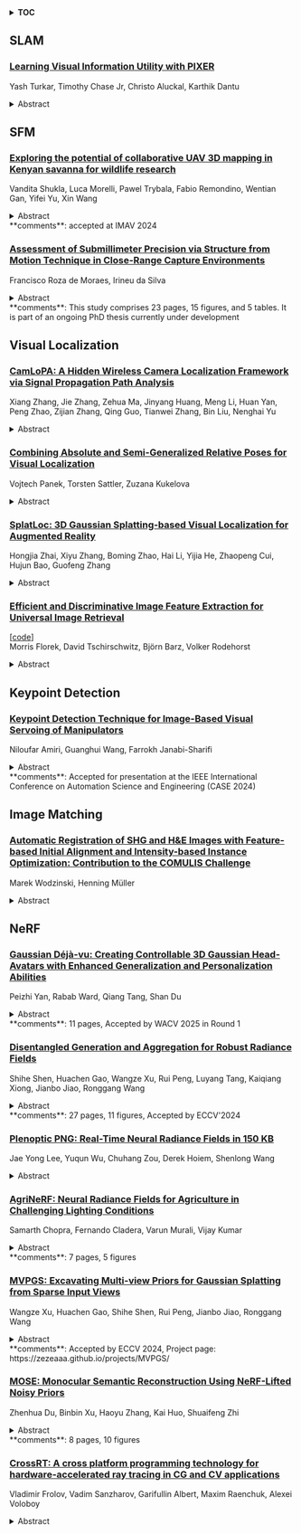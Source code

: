 <details>
  <summary><b>TOC</b></summary>
  <ol>
    <li><a href=#slam>SLAM</a></li>
      <ul>
        <li><a href=#Learning-Visual-Information-Utility-with-PIXER>Learning Visual Information Utility with PIXER</a></li>
      </ul>
    </li>
    <li><a href=#sfm>SFM</a></li>
      <ul>
        <li><a href=#Exploring-the-potential-of-collaborative-UAV-3D-mapping-in-Kenyan-savanna-for-wildlife-research>Exploring the potential of collaborative UAV 3D mapping in Kenyan savanna for wildlife research</a></li>
        <li><a href=#Assessment-of-Submillimeter-Precision-via-Structure-from-Motion-Technique-in-Close-Range-Capture-Environments>Assessment of Submillimeter Precision via Structure from Motion Technique in Close-Range Capture Environments</a></li>
      </ul>
    </li>
    <li><a href=#visual-localization>Visual Localization</a></li>
      <ul>
        <li><a href=#CamLoPA:-A-Hidden-Wireless-Camera-Localization-Framework-via-Signal-Propagation-Path-Analysis>CamLoPA: A Hidden Wireless Camera Localization Framework via Signal Propagation Path Analysis</a></li>
        <li><a href=#Combining-Absolute-and-Semi-Generalized-Relative-Poses-for-Visual-Localization>Combining Absolute and Semi-Generalized Relative Poses for Visual Localization</a></li>
        <li><a href=#SplatLoc:-3D-Gaussian-Splatting-based-Visual-Localization-for-Augmented-Reality>SplatLoc: 3D Gaussian Splatting-based Visual Localization for Augmented Reality</a></li>
        <li><a href=#Efficient-and-Discriminative-Image-Feature-Extraction-for-Universal-Image-Retrieval>Efficient and Discriminative Image Feature Extraction for Universal Image Retrieval</a></li>
      </ul>
    </li>
    <li><a href=#keypoint-detection>Keypoint Detection</a></li>
      <ul>
        <li><a href=#Keypoint-Detection-Technique-for-Image-Based-Visual-Servoing-of-Manipulators>Keypoint Detection Technique for Image-Based Visual Servoing of Manipulators</a></li>
      </ul>
    </li>
    <li><a href=#image-matching>Image Matching</a></li>
      <ul>
        <li><a href=#Automatic-Registration-of-SHG-and-H&E-Images-with-Feature-based-Initial-Alignment-and-Intensity-based-Instance-Optimization:-Contribution-to-the-COMULIS-Challenge>Automatic Registration of SHG and H&E Images with Feature-based Initial Alignment and Intensity-based Instance Optimization: Contribution to the COMULIS Challenge</a></li>
      </ul>
    </li>
    <li><a href=#nerf>NeRF</a></li>
      <ul>
        <li><a href=#Disentangled-Generation-and-Aggregation-for-Robust-Radiance-Fields>Disentangled Generation and Aggregation for Robust Radiance Fields</a></li>
        <li><a href=#Plenoptic-PNG:-Real-Time-Neural-Radiance-Fields-in-150-KB>Plenoptic PNG: Real-Time Neural Radiance Fields in 150 KB</a></li>
        <li><a href=#AgriNeRF:-Neural-Radiance-Fields-for-Agriculture-in-Challenging-Lighting-Conditions>AgriNeRF: Neural Radiance Fields for Agriculture in Challenging Lighting Conditions</a></li>
        <li><a href=#Gaussian-Déjà-vu:-Creating-Controllable-3D-Gaussian-Head-Avatars-with-Enhanced-Generalization-and-Personalization-Abilities>Gaussian Déjà-vu: Creating Controllable 3D Gaussian Head-Avatars with Enhanced Generalization and Personalization Abilities</a></li>
        <li><a href=#MVPGS:-Excavating-Multi-view-Priors-for-Gaussian-Splatting-from-Sparse-Input-Views>MVPGS: Excavating Multi-view Priors for Gaussian Splatting from Sparse Input Views</a></li>
        <li><a href=#MOSE:-Monocular-Semantic-Reconstruction-Using-NeRF-Lifted-Noisy-Priors>MOSE: Monocular Semantic Reconstruction Using NeRF-Lifted Noisy Priors</a></li>
        <li><a href=#CrossRT:-A-cross-platform-programming-technology-for-hardware-accelerated-ray-tracing-in-CG-and-CV-applications>CrossRT: A cross platform programming technology for hardware-accelerated ray tracing in CG and CV applications</a></li>
      </ul>
    </li>
  </ol>
</details>

## SLAM  

### [Learning Visual Information Utility with PIXER](http://arxiv.org/abs/2409.13151)  
Yash Turkar, Timothy Chase Jr, Christo Aluckal, Karthik Dantu  
<details>  
  <summary>Abstract</summary>  
  <ol>  
    Accurate feature detection is fundamental for various computer vision tasks, including autonomous robotics, 3D reconstruction, medical imaging, and remote sensing. Despite advancements in enhancing the robustness of visual features, no existing method measures the utility of visual information before processing by specific feature-type algorithms. To address this gap, we introduce PIXER and the concept of "Featureness," which reflects the inherent interest and reliability of visual information for robust recognition, independent of any specific feature type. Leveraging a generalization on Bayesian learning, our approach quantifies both the probability and uncertainty of a pixel's contribution to robust visual utility in a single-shot process, avoiding costly operations such as Monte Carlo sampling and permitting customizable featureness definitions adaptable to a wide range of applications. We evaluate PIXER on visual odometry with featureness selectivity, achieving an average of 31% improvement in RMSE trajectory with 49% fewer features.  
  </ol>  
</details>  
  
  



## SFM  

### [Exploring the potential of collaborative UAV 3D mapping in Kenyan savanna for wildlife research](http://arxiv.org/abs/2409.15914)  
Vandita Shukla, Luca Morelli, Pawel Trybala, Fabio Remondino, Wentian Gan, Yifei Yu, Xin Wang  
<details>  
  <summary>Abstract</summary>  
  <ol>  
    UAV-based biodiversity conservation applications have exhibited many data acquisition advantages for researchers. UAV platforms with embedded data processing hardware can support conservation challenges through 3D habitat mapping, surveillance and monitoring solutions. High-quality real-time scene reconstruction as well as real-time UAV localization can optimize the exploration vs exploitation balance of single or collaborative mission. In this work, we explore the potential of two collaborative frameworks - Visual Simultaneous Localization and Mapping (V-SLAM) and Structure-from-Motion (SfM) for 3D mapping purposes and compare results with standard offline approaches.  
  </ol>  
</details>  
**comments**: accepted at IMAV 2024  
  
### [Assessment of Submillimeter Precision via Structure from Motion Technique in Close-Range Capture Environments](http://arxiv.org/abs/2409.15602)  
Francisco Roza de Moraes, Irineu da Silva  
<details>  
  <summary>Abstract</summary>  
  <ol>  
    Creating 3D models through the Structure from Motion technique is a recognized, efficient, cost-effective structural monitoring strategy. This technique is applied in several engineering fields, particularly for creating models of large structures from photographs taken a few tens of meters away. However, discussions about its usability and the procedures for conducting laboratory analysis, such as structural tests, are rarely addressed. This study investigates the potential of the SfM method to create submillimeter-quality models for structural tests, with short-distance captures. A series of experiments was carried out, with photographic captures at a 1-meter distance, using different quality settings: camera calibration model, Scale Bars dispersion, overlapping rates, and the use of vertical and oblique images. Employing a calibration model with images taken over a test board and a set of Scale Bars (SB) appropriately distributed over the test area, an overlap rate of 80 percent, and the integration of vertical and oblique images, RMSE values of approximately 0.1 mm were obtained. This result indicates the potential application of the technique for 3D modeling with submillimeter positional quality, as required for structural tests in laboratory environments.  
  </ol>  
</details>  
**comments**: This study comprises 23 pages, 15 figures, and 5 tables. It is part
  of an ongoing PhD thesis currently under development  
  
  



## Visual Localization  

### [CamLoPA: A Hidden Wireless Camera Localization Framework via Signal Propagation Path Analysis](http://arxiv.org/abs/2409.15169)  
Xiang Zhang, Jie Zhang, Zehua Ma, Jinyang Huang, Meng Li, Huan Yan, Peng Zhao, Zijian Zhang, Qing Guo, Tianwei Zhang, Bin Liu, Nenghai Yu  
<details>  
  <summary>Abstract</summary>  
  <ol>  
    Hidden wireless cameras pose significant privacy threats, necessitating effective detection and localization methods. However, existing solutions often require spacious activity areas, expensive specialized devices, or pre-collected training data, limiting their practical deployment. To address these limitations, we introduce CamLoPA, a training-free wireless camera detection and localization framework that operates with minimal activity space constraints using low-cost commercial-off-the-shelf (COTS) devices. CamLoPA can achieve detection and localization in just 45 seconds of user activities with a Raspberry Pi board. During this short period, it analyzes the causal relationship between the wireless traffic and user movement to detect the presence of a snooping camera. Upon detection, CamLoPA employs a novel azimuth location model based on wireless signal propagation path analysis. Specifically, this model leverages the time ratio of user paths crossing the First Fresnel Zone (FFZ) to determine the azimuth angle of the camera. Then CamLoPA refines the localization by identifying the camera's quadrant. We evaluate CamLoPA across various devices and environments, demonstrating that it achieves 95.37% snooping camera detection accuracy and an average localization error of 17.23, under the significantly reduced activity space requirements. Our demo are available at https://www.youtube.com/watch?v=GKam04FzeM4.  
  </ol>  
</details>  
  
### [Combining Absolute and Semi-Generalized Relative Poses for Visual Localization](http://arxiv.org/abs/2409.14269)  
Vojtech Panek, Torsten Sattler, Zuzana Kukelova  
<details>  
  <summary>Abstract</summary>  
  <ol>  
    Visual localization is the problem of estimating the camera pose of a given query image within a known scene. Most state-of-the-art localization approaches follow the structure-based paradigm and use 2D-3D matches between pixels in a query image and 3D points in the scene for pose estimation. These approaches assume an accurate 3D model of the scene, which might not always be available, especially if only a few images are available to compute the scene representation. In contrast, structure-less methods rely on 2D-2D matches and do not require any 3D scene model. However, they are also less accurate than structure-based methods. Although one prior work proposed to combine structure-based and structure-less pose estimation strategies, its practical relevance has not been shown. We analyze combining structure-based and structure-less strategies while exploring how to select between poses obtained from 2D-2D and 2D-3D matches, respectively. We show that combining both strategies improves localization performance in multiple practically relevant scenarios.  
  </ol>  
</details>  
  
### [SplatLoc: 3D Gaussian Splatting-based Visual Localization for Augmented Reality](http://arxiv.org/abs/2409.14067)  
Hongjia Zhai, Xiyu Zhang, Boming Zhao, Hai Li, Yijia He, Zhaopeng Cui, Hujun Bao, Guofeng Zhang  
<details>  
  <summary>Abstract</summary>  
  <ol>  
    Visual localization plays an important role in the applications of Augmented Reality (AR), which enable AR devices to obtain their 6-DoF pose in the pre-build map in order to render virtual content in real scenes. However, most existing approaches can not perform novel view rendering and require large storage capacities for maps. To overcome these limitations, we propose an efficient visual localization method capable of high-quality rendering with fewer parameters. Specifically, our approach leverages 3D Gaussian primitives as the scene representation. To ensure precise 2D-3D correspondences for pose estimation, we develop an unbiased 3D scene-specific descriptor decoder for Gaussian primitives, distilled from a constructed feature volume. Additionally, we introduce a salient 3D landmark selection algorithm that selects a suitable primitive subset based on the saliency score for localization. We further regularize key Gaussian primitives to prevent anisotropic effects, which also improves localization performance. Extensive experiments on two widely used datasets demonstrate that our method achieves superior or comparable rendering and localization performance to state-of-the-art implicit-based visual localization approaches. Project page: \href{https://zju3dv.github.io/splatloc}{https://zju3dv.github.io/splatloc}.  
  </ol>  
</details>  
  
### [Efficient and Discriminative Image Feature Extraction for Universal Image Retrieval](http://arxiv.org/abs/2409.13513)  
[[code](https://github.com/morrisfl/unifex)]  
Morris Florek, David Tschirschwitz, Björn Barz, Volker Rodehorst  
<details>  
  <summary>Abstract</summary>  
  <ol>  
    Current image retrieval systems often face domain specificity and generalization issues. This study aims to overcome these limitations by developing a computationally efficient training framework for a universal feature extractor that provides strong semantic image representations across various domains. To this end, we curated a multi-domain training dataset, called M4D-35k, which allows for resource-efficient training. Additionally, we conduct an extensive evaluation and comparison of various state-of-the-art visual-semantic foundation models and margin-based metric learning loss functions regarding their suitability for efficient universal feature extraction. Despite constrained computational resources, we achieve near state-of-the-art results on the Google Universal Image Embedding Challenge, with a mMP@5 of 0.721. This places our method at the second rank on the leaderboard, just 0.7 percentage points behind the best performing method. However, our model has 32% fewer overall parameters and 289 times fewer trainable parameters. Compared to methods with similar computational requirements, we outperform the previous state of the art by 3.3 percentage points. We release our code and M4D-35k training set annotations at https://github.com/morrisfl/UniFEx.  
  </ol>  
</details>  
  
  



## Keypoint Detection  

### [Keypoint Detection Technique for Image-Based Visual Servoing of Manipulators](http://arxiv.org/abs/2409.13668)  
Niloufar Amiri, Guanghui Wang, Farrokh Janabi-Sharifi  
<details>  
  <summary>Abstract</summary>  
  <ol>  
    This paper introduces an innovative keypoint detection technique based on Convolutional Neural Networks (CNNs) to enhance the performance of existing Deep Visual Servoing (DVS) models. To validate the convergence of the Image-Based Visual Servoing (IBVS) algorithm, real-world experiments utilizing fiducial markers for feature detection are conducted before designing the CNN-based feature detector. To address the limitations of fiducial markers, the novel feature detector focuses on extracting keypoints that represent the corners of a more realistic object compared to fiducial markers. A dataset is generated from sample data captured by the camera mounted on the robot end-effector while the robot operates randomly in the task space. The samples are automatically labeled, and the dataset size is increased by flipping and rotation. The CNN model is developed by modifying the VGG-19 pre-trained on the ImageNet dataset. While the weights in the base model remain fixed, the fully connected layer's weights are updated to minimize the mean absolute error, defined based on the deviation of predictions from the real pixel coordinates of the corners. The model undergoes two modifications: replacing max-pooling with average-pooling in the base model and implementing an adaptive learning rate that decreases during epochs. These changes lead to a 50 percent reduction in validation loss. Finally, the trained model's reliability is assessed through k-fold cross-validation.  
  </ol>  
</details>  
**comments**: Accepted for presentation at the IEEE International Conference on
  Automation Science and Engineering (CASE 2024)  
  
  



## Image Matching  

### [Automatic Registration of SHG and H&E Images with Feature-based Initial Alignment and Intensity-based Instance Optimization: Contribution to the COMULIS Challenge](http://arxiv.org/abs/2409.15931)  
Marek Wodzinski, Henning Müller  
<details>  
  <summary>Abstract</summary>  
  <ol>  
    The automatic registration of noninvasive second-harmonic generation microscopy to hematoxylin and eosin slides is a highly desired, yet still unsolved problem. The task is challenging because the second-harmonic images contain only partial information, in contrast to the stained H&E slides that provide more information about the tissue morphology. Moreover, both imaging methods have different intensity distributions. Therefore, the task can be formulated as a multi-modal registration problem with missing data. In this work, we propose a method based on automatic keypoint matching followed by deformable registration based on instance optimization. The method does not require any training and is evaluated using the dataset provided in the Learn2Reg challenge by the COMULIS organization. The method achieved relatively good generalizability resulting in 88% of success rate in the initial alignment and average target registration error equal to 2.48 on the external validation set. We openly release the source code and incorporate it in the DeeperHistReg image registration framework.  
  </ol>  
</details>  
  
  



## NeRF  

### [Gaussian Déjà-vu: Creating Controllable 3D Gaussian Head-Avatars with Enhanced Generalization and Personalization Abilities](http://arxiv.org/abs/2409.16147)  
Peizhi Yan, Rabab Ward, Qiang Tang, Shan Du  
<details>  
  <summary>Abstract</summary>  
  <ol>  
    Recent advancements in 3D Gaussian Splatting (3DGS) have unlocked significant potential for modeling 3D head avatars, providing greater flexibility than mesh-based methods and more efficient rendering compared to NeRF-based approaches. Despite these advancements, the creation of controllable 3DGS-based head avatars remains time-intensive, often requiring tens of minutes to hours. To expedite this process, we here introduce the ``Gaussian D\'ej\`a-vu" framework, which first obtains a generalized model of the head avatar and then personalizes the result. The generalized model is trained on large 2D (synthetic and real) image datasets. This model provides a well-initialized 3D Gaussian head that is further refined using a monocular video to achieve the personalized head avatar. For personalizing, we propose learnable expression-aware rectification blendmaps to correct the initial 3D Gaussians, ensuring rapid convergence without the reliance on neural networks. Experiments demonstrate that the proposed method meets its objectives. It outperforms state-of-the-art 3D Gaussian head avatars in terms of photorealistic quality as well as reduces training time consumption to at least a quarter of the existing methods, producing the avatar in minutes.  
  </ol>  
</details>  
**comments**: 11 pages, Accepted by WACV 2025 in Round 1  
  
### [Disentangled Generation and Aggregation for Robust Radiance Fields](http://arxiv.org/abs/2409.15715)  
Shihe Shen, Huachen Gao, Wangze Xu, Rui Peng, Luyang Tang, Kaiqiang Xiong, Jianbo Jiao, Ronggang Wang  
<details>  
  <summary>Abstract</summary>  
  <ol>  
    The utilization of the triplane-based radiance fields has gained attention in recent years due to its ability to effectively disentangle 3D scenes with a high-quality representation and low computation cost. A key requirement of this method is the precise input of camera poses. However, due to the local update property of the triplane, a similar joint estimation as previous joint pose-NeRF optimization works easily results in local minima. To this end, we propose the Disentangled Triplane Generation module to introduce global feature context and smoothness into triplane learning, which mitigates errors caused by local updating. Then, we propose the Disentangled Plane Aggregation to mitigate the entanglement caused by the common triplane feature aggregation during camera pose updating. In addition, we introduce a two-stage warm-start training strategy to reduce the implicit constraints caused by the triplane generator. Quantitative and qualitative results demonstrate that our proposed method achieves state-of-the-art performance in novel view synthesis with noisy or unknown camera poses, as well as efficient convergence of optimization. Project page: https://gaohchen.github.io/DiGARR/.  
  </ol>  
</details>  
**comments**: 27 pages, 11 figures, Accepted by ECCV'2024  
  
### [Plenoptic PNG: Real-Time Neural Radiance Fields in 150 KB](http://arxiv.org/abs/2409.15689)  
Jae Yong Lee, Yuqun Wu, Chuhang Zou, Derek Hoiem, Shenlong Wang  
<details>  
  <summary>Abstract</summary>  
  <ol>  
    The goal of this paper is to encode a 3D scene into an extremely compact representation from 2D images and to enable its transmittance, decoding and rendering in real-time across various platforms. Despite the progress in NeRFs and Gaussian Splats, their large model size and specialized renderers make it challenging to distribute free-viewpoint 3D content as easily as images. To address this, we have designed a novel 3D representation that encodes the plenoptic function into sinusoidal function indexed dense volumes. This approach facilitates feature sharing across different locations, improving compactness over traditional spatial voxels. The memory footprint of the dense 3D feature grid can be further reduced using spatial decomposition techniques. This design combines the strengths of spatial hashing functions and voxel decomposition, resulting in a model size as small as 150 KB for each 3D scene. Moreover, PPNG features a lightweight rendering pipeline with only 300 lines of code that decodes its representation into standard GL textures and fragment shaders. This enables real-time rendering using the traditional GL pipeline, ensuring universal compatibility and efficiency across various platforms without additional dependencies.  
  </ol>  
</details>  
  
### [AgriNeRF: Neural Radiance Fields for Agriculture in Challenging Lighting Conditions](http://arxiv.org/abs/2409.15487)  
Samarth Chopra, Fernando Cladera, Varun Murali, Vijay Kumar  
<details>  
  <summary>Abstract</summary>  
  <ol>  
    Neural Radiance Fields (NeRFs) have shown significant promise in 3D scene reconstruction and novel view synthesis. In agricultural settings, NeRFs can serve as digital twins, providing critical information about fruit detection for yield estimation and other important metrics for farmers. However, traditional NeRFs are not robust to challenging lighting conditions, such as low-light, extreme bright light and varying lighting. To address these issues, this work leverages three different sensors: an RGB camera, an event camera and a thermal camera. Our RGB scene reconstruction shows an improvement in PSNR and SSIM by +2.06 dB and +8.3% respectively. Our cross-spectral scene reconstruction enhances downstream fruit detection by +43.0% in mAP50 and +61.1% increase in mAP50-95. The integration of additional sensors leads to a more robust and informative NeRF. We demonstrate that our multi-modal system yields high quality photo-realistic reconstructions under various tree canopy covers and at different times of the day. This work results in the development of a resilient NeRF, capable of performing well in visibly degraded scenarios, as well as a learnt cross-spectral representation, that is used for automated fruit detection.  
  </ol>  
</details>  
**comments**: 7 pages, 5 figures  
  
### [MVPGS: Excavating Multi-view Priors for Gaussian Splatting from Sparse Input Views](http://arxiv.org/abs/2409.14316)  
Wangze Xu, Huachen Gao, Shihe Shen, Rui Peng, Jianbo Jiao, Ronggang Wang  
<details>  
  <summary>Abstract</summary>  
  <ol>  
    Recently, the Neural Radiance Field (NeRF) advancement has facilitated few-shot Novel View Synthesis (NVS), which is a significant challenge in 3D vision applications. Despite numerous attempts to reduce the dense input requirement in NeRF, it still suffers from time-consumed training and rendering processes. More recently, 3D Gaussian Splatting (3DGS) achieves real-time high-quality rendering with an explicit point-based representation. However, similar to NeRF, it tends to overfit the train views for lack of constraints. In this paper, we propose \textbf{MVPGS}, a few-shot NVS method that excavates the multi-view priors based on 3D Gaussian Splatting. We leverage the recent learning-based Multi-view Stereo (MVS) to enhance the quality of geometric initialization for 3DGS. To mitigate overfitting, we propose a forward-warping method for additional appearance constraints conforming to scenes based on the computed geometry. Furthermore, we introduce a view-consistent geometry constraint for Gaussian parameters to facilitate proper optimization convergence and utilize a monocular depth regularization as compensation. Experiments show that the proposed method achieves state-of-the-art performance with real-time rendering speed. Project page: https://zezeaaa.github.io/projects/MVPGS/  
  </ol>  
</details>  
**comments**: Accepted by ECCV 2024, Project page:
  https://zezeaaa.github.io/projects/MVPGS/  
  
### [MOSE: Monocular Semantic Reconstruction Using NeRF-Lifted Noisy Priors](http://arxiv.org/abs/2409.14019)  
Zhenhua Du, Binbin Xu, Haoyu Zhang, Kai Huo, Shuaifeng Zhi  
<details>  
  <summary>Abstract</summary>  
  <ol>  
    Accurately reconstructing dense and semantically annotated 3D meshes from monocular images remains a challenging task due to the lack of geometry guidance and imperfect view-dependent 2D priors. Though we have witnessed recent advancements in implicit neural scene representations enabling precise 2D rendering simply from multi-view images, there have been few works addressing 3D scene understanding with monocular priors alone. In this paper, we propose MOSE, a neural field semantic reconstruction approach to lift inferred image-level noisy priors to 3D, producing accurate semantics and geometry in both 3D and 2D space. The key motivation for our method is to leverage generic class-agnostic segment masks as guidance to promote local consistency of rendered semantics during training. With the help of semantics, we further apply a smoothness regularization to texture-less regions for better geometric quality, thus achieving mutual benefits of geometry and semantics. Experiments on the ScanNet dataset show that our MOSE outperforms relevant baselines across all metrics on tasks of 3D semantic segmentation, 2D semantic segmentation and 3D surface reconstruction.  
  </ol>  
</details>  
**comments**: 8 pages, 10 figures  
  
### [CrossRT: A cross platform programming technology for hardware-accelerated ray tracing in CG and CV applications](http://arxiv.org/abs/2409.12617)  
Vladimir Frolov, Vadim Sanzharov, Garifullin Albert, Maxim Raenchuk, Alexei Voloboy  
<details>  
  <summary>Abstract</summary>  
  <ol>  
    We propose a programming technology that bridges cross-platform compatibility and hardware acceleration in ray tracing applications. Our methodology enables developers to define algorithms while our translator manages implementation specifics for different hardware or APIs. Features include: generating hardware-accelerated code from hardware-agnostic, object-oriented C++ algorithm descriptions; enabling users to define software fallbacks for non-hardware-accelerated CPUs and GPUs; producing GPU programming API-based algorithm implementations resembling manually ported C++ versions. The generated code is editable and readable, allowing for additional hardware acceleration. Our translator supports single megakernel and multiple kernel path tracing implementations without altering the programming model or input source code. Wavefront mode is crucial for NeRF and SDF, ensuring efficient evaluation with multiple kernels. Validation on tasks such as BVH tree build/traversal, ray-surface intersection for SDF, ray-volume intersection for 3D Gaussian Splatting, and complex Path Tracing models showed comparable performance levels to expert-written implementations for GPUs. Our technology outperformed existing Path Tracing implementations.  
  </ol>  
</details>  
  
  



